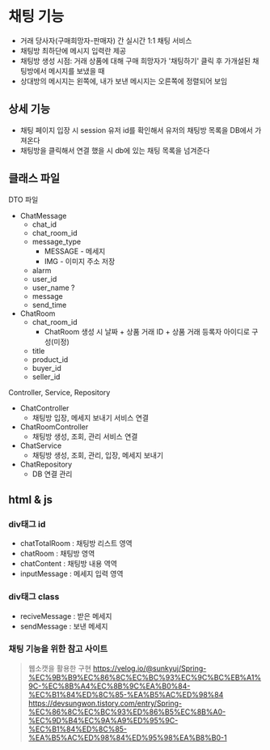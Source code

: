 # 채팅 기능 
- 거래 당사자(구매희망자-판매자) 간 실시간 1:1 채팅 서비스  
- 채팅방 최하단에 메시지 입력란 제공  
- 채팅방 생성 시점: 거래 상품에 대해 구매 희망자가 '채팅하기' 클릭 후 가개설된 채팅방에서 메시지를 보냈을 때  
- 상대방의 메시지는 왼쪽에, 내가 보낸 메시지는 오른쪽에 정렬되어 보임
## 상세 기능
- 채팅 페이지 입장 시 session 유저 id를 확인해서 유저의 채팅방 목록을 DB에서 가져온다
- 채팅방을 클릭해서 연결 했을 시 db에 있는 채팅 목록을 넘겨준다
## 클래스 파일
DTO 파일
- ChatMessage
	- chat_id
	- chat_room_id
	- message_type
		- MESSAGE - 메세지
		- IMG - 이미지 주소 저장
	- alarm
	- user_id
	- user_name ?
	- message
	- send_time
- ChatRoom
	- chat_room_id
		- ChatRoom 생성 시 날짜 + 상품 거래 ID + 상품 거래 등록자 아이디로 구성(미정)
	- title
	- product_id
	- buyer_id
	- seller_id

Controller, Service, Repository
- ChatController
	- 채팅방 입장, 메세지 보내기 서비스 연결
- ChatRoomController
	- 채팅방 생성, 조회, 관리 서비스 연결
- ChatService
	- 채팅방 생성, 조회, 관리, 입장, 메세지 보내기
- ChatRepository
	- DB 연결 관리

## html & js
### div태그 id
- chatTotalRoom : 채팅방 리스트 영역
- chatRoom : 채팅방 영역
- chatContent : 채팅방 내용 역역
- inputMessage : 메세지 입력 영역

### div태그 class
- reciveMessage : 받은 메세지 
- sendMessage : 보낸 메세지

### 채팅 기능을 위한 참고 사이트

> 웹소캣을 활용한 구현
> https://velog.io/@sunkyuj/Spring-%EC%9B%B9%EC%86%8C%EC%BC%93%EC%9C%BC%EB%A1%9C-%EC%8B%A4%EC%8B%9C%EA%B0%84-%EC%B1%84%ED%8C%85-%EA%B5%AC%ED%98%84
> https://devsungwon.tistory.com/entry/Spring-%EC%86%8C%EC%BC%93%ED%86%B5%EC%8B%A0-%EC%9D%B4%EC%9A%A9%ED%95%9C-%EC%B1%84%ED%8C%85-%EA%B5%AC%ED%98%84%ED%95%98%EA%B8%B0-1